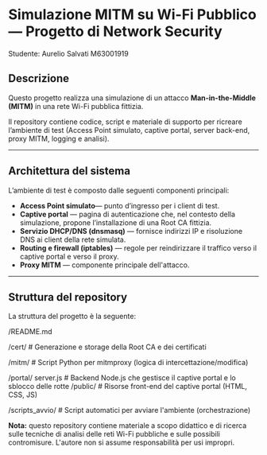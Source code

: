# Simulazione MITM su Wi-Fi Pubblico — Progetto di Network Security

Studente: Aurelio Salvati M63001919

## Descrizione

Questo progetto realizza una simulazione di un attacco **Man-in-the-Middle (MITM)** in una rete Wi-Fi pubblica fittizia. 

Il repository contiene codice, script e materiale di supporto per ricreare l’ambiente di test (Access Point simulato, captive portal, server back-end, proxy MITM, logging e analisi). 

---

## Architettura del sistema

L’ambiente di test è composto dalle seguenti componenti principali:

- **Access Point simulato**— punto d’ingresso per i client di test.  
- **Captive portal** — pagina di autenticazione che, nel contesto della simulazione, propone l’installazione di una Root CA fittizia.  
- **Servizio DHCP/DNS (dnsmasq)** — fornisce indirizzi IP e risoluzione DNS ai client della rete simulata.  
- **Routing e firewall (iptables)** — regole per reindirizzare il traffico verso il captive portal e verso il proxy.  
- **Proxy MITM** — componente principale dell'attacco.  

---

## Struttura del repository

La struttura del progetto è la seguente:

/README.md

/cert/                  # Generazione e storage della Root CA e dei certificati

/mitm/                  # Script Python per mitmproxy (logica di intercettazione/modifica)

/portal/
  server.js             # Backend Node.js che gestisce il captive portal e lo sblocco delle rotte
  /public/              # Risorse front-end del captive portal (HTML, CSS, JS)

/scripts_avvio/         # Script automatici per avviare l'ambiente (orchestrazione)




**Nota:** questo repository contiene materiale a scopo didattico e di ricerca sulle tecniche di analisi delle reti Wi-Fi pubbliche e sulle possibili contromisure. L'autore non si assume responsabilità per usi impropri.
